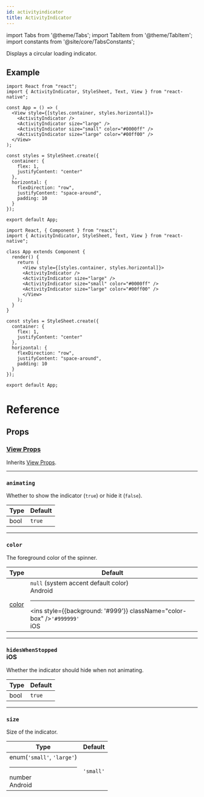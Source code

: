 ```yaml
---
id: activityindicator
title: ActivityIndicator
---
```


import Tabs from '@theme/Tabs'; import TabItem from '@theme/TabItem'; import constants from '@site/core/TabsConstants';

Displays a circular loading indicator.

## Example

<Tabs groupId="components" defaultValue="functional" values={constants.components}>
<TabItem value="functional">

```SnackPlayer name=ActivityIndicator%20Function%20Component%20Example
import React from "react";
import { ActivityIndicator, StyleSheet, Text, View } from "react-native";

const App = () => (
  <View style={[styles.container, styles.horizontal]}>
    <ActivityIndicator />
    <ActivityIndicator size="large" />
    <ActivityIndicator size="small" color="#0000ff" />
    <ActivityIndicator size="large" color="#00ff00" />
  </View>
);

const styles = StyleSheet.create({
  container: {
    flex: 1,
    justifyContent: "center"
  },
  horizontal: {
    flexDirection: "row",
    justifyContent: "space-around",
    padding: 10
  }
});

export default App;
```

</TabItem>
<TabItem value="classical">

```SnackPlayer name=ActivityIndicator%20Class%20Component%20Example
import React, { Component } from "react";
import { ActivityIndicator, StyleSheet, Text, View } from "react-native";

class App extends Component {
  render() {
    return (
      <View style={[styles.container, styles.horizontal]}>
      <ActivityIndicator />
      <ActivityIndicator size="large" />
      <ActivityIndicator size="small" color="#0000ff" />
      <ActivityIndicator size="large" color="#00ff00" />
      </View>
    );
  }
}

const styles = StyleSheet.create({
  container: {
    flex: 1,
    justifyContent: "center"
  },
  horizontal: {
    flexDirection: "row",
    justifyContent: "space-around",
    padding: 10
  }
});

export default App;
```

</TabItem>
</Tabs>

# Reference

## Props

### [View Props](view#props)

Inherits [View Props](view#props).

---

### `animating`

Whether to show the indicator (`true`) or hide it (`false`).

| Type | Default |
| ---- | ------- |
| bool | `true`  |

---

### `color`

The foreground color of the spinner.

| Type            | Default                                                                                                                                                                                     |
| --------------- | ------------------------------------------------------------------------------------------------------------------------------------------------------------------------------------------- |
| [color](colors) | `null` (system accent default color)<div class="label android">Android</div><hr/><ins style={{background: '#999'}} className="color-box" />`'#999999'` <div className="label ios">iOS</div> |

---

### `hidesWhenStopped` <div class="label ios">iOS</div>

Whether the indicator should hide when not animating.

| Type | Default |
| ---- | ------- |
| bool | `true`  |

---

### `size`

Size of the indicator.

| Type                                                                           | Default   |
| ------------------------------------------------------------------------------ | --------- |
| enum(`'small'`, `'large'`)<hr/>number <div class="label android">Android</div> | `'small'` |
